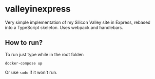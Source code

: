 # valleyinexpress
Very simple implementation of my Silicon Valley site in Express, rebased into a TypeScript skeleton. Uses webpack and handlebars.

## How to run?
To run just type while in the root folder:

``docker-compose up``

Or use `sudo` if it won't run.
